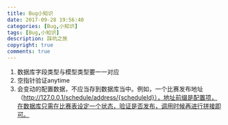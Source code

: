 ```yaml
---
title: Bug小知识
date: 2017-09-28 19:56:40
categories: [Bug,小知识]
tags: [Bug,小知识]
description: 踩坑之旅
copyright: true
comments: true
---
```

<!-- more -->
1. 数据库字段类型与模型类型要一一对应
2. 空指针验证anytime
3. 会变动的配置数据，不应当存到数据库当中。例如，一个比赛发布地址（http://127.0.0.1/schedule/address/{scheduleId}），地址前缀是配置项，在数据库只需在比赛表设定一个状态，验证是否发布，调用时候再进行拼接即可。